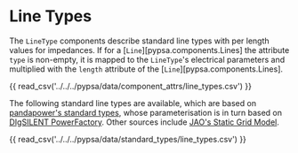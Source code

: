 # Line Types

The `LineType` components describe standard line types with per length values
for impedances. If for a [`Line`][pypsa.components.Lines] the attribute `type` is non-empty, it is mapped
to the `LineType`'s electrical parameters and multiplied with the `length`
attribute of the [`Line`][pypsa.components.Lines].

{{ read_csv('../../../pypsa/data/component_attrs/line_types.csv') }}

The following standard line types are available, which are based on [pandapower's standard types](https://pandapower.readthedocs.io/en/latest/std_types/basic.html), whose parameterisation is in turn based on [DIgSILENT PowerFactory](http://www.digsilent.de/index.php/products-powerfactory.html). Other sources include [JAO's Static Grid Model](https://www.jao.eu/static-grid-model).

{{ read_csv('../../../pypsa/data/standard_types/line_types.csv') }}
